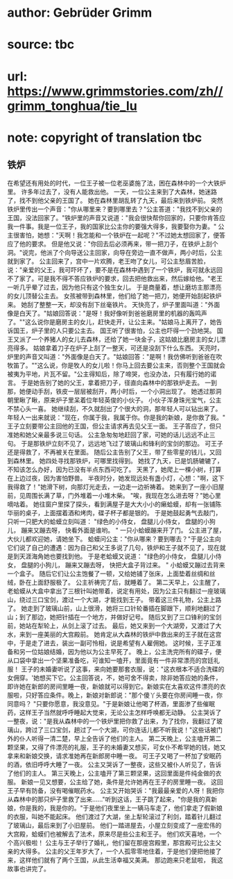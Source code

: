 # author: Gebrüder Grimm
# source: tbc
# url: https://www.grimmstories.com/zh//grimm_tonghua/tie_lu
# note: copyright of translation tbc

## 铁炉 

在希望还有用处的时代，一位王子被一位老巫婆施了法，困在森林中的一个大铁炉里。
许多年过去了，没有人能救出他。
一天，一位公主来到了大森林，她迷路了，找不到他父亲的王国了。
她在森林里胡乱转了九天，最后来到铁炉前。
突然铁炉里传出一个声音："你从哪里来？要到哪里去？"公主答道："我找不到父亲的王国，没法回家了。"铁炉里的声音又说道："我会很快帮你回家的，只要你肯答应我一件事。我是一位王子，我的国家比公主你的要强大得多，我要娶你为妻。"
公主很害怕，她想："天啊！我怎能和一个铁炉在一起呢？"不过她太想回家了，便答应了他的要求。
但是他又说："你回去后必须再来，带一把刀子，在铁炉上刮个洞。"说完，他派了个向导送公主回家，向导在旁边一直不做声，两小时后，公主就到家了。
公主回来了，宫中一片欢腾，老王吻了女儿，可公主愁眉苦脸，说："亲爱的父王，我可吓坏了，要不是在森林中遇到了一个铁炉，我可就永远回不了家了。可是我不得不答应铁炉的要求，回去把他救出来，然后嫁给他。"老王一听几乎晕了过去，因为他只有这个独生女儿。
于是商量着，想让磨坊主那漂亮的女儿顶替公主去。
女孩被带到森林里，他们给了她一把刀，她便开始刮起铁炉来。
她刮了整整一天，却没有刮下丝毫铁片。
天快亮了，炉子里面叫道："外面像是白天了。"姑娘回答说："是呀！我好像听到爸爸磨房里的机器的轰鸣声了。""这么说你是磨房主的女儿，赶快走开，让公主来。"姑娘马上离开了，她告诉国王，炉子里的人只要公主去。
国王听了很害怕，公主也吓得一个劲地哭。
国王又派了一个养猪人的女儿去森林，还给了她一块金子，这姑娘比磨房主的女儿漂亮得多。
姑娘拿着刀子在炉子上刮了一整天，可还是没刮下什么东西。
天亮时，炉里的声音又叫道："外面像是白天了。"姑娘回答："是啊！我仿佛听到爸爸在吹牧笛了。""这么说，你是牧人的女儿啦！你马上回去要公主来，否则整个王国就会被夷为平地，片瓦不留。"公主得知后，除了啼哭，也没办法，只有履行她的诺言。
于是她告别了她的父王，拿着把刀子，径直向森林中的那铁炉走去。
一到那，她便动手刮，铁皮一层层被刮开，两小时后，一个小洞出现了。
她透过那洞朝里瞅了瞅，原来炉子里呆着位年轻英俊的小伙子。
小伙子浑身珠光宝气，公主不禁心头一喜。
她继续刮，不久就刮出了个很大的洞，那年轻人可以钻出来了。
年轻人一出来就说："现在，你属于我，我属于你。你是我的新娘，是你救了我。"
王子立刻要带公主回他的王国，但公主请求再去见父王一面。
王子答应了，但只准她和她父亲最多说三句话。
公主急匆匆地赶回了家，可她的话儿远远不止三句。
于是那铁炉立刻不见了，远远地飞过了玻璃山和锋利的宝剑的那边。
可王子还是得救了，不再被关在里面。
随后公主告别了父王，带了些零星的钱儿，又回到森林里。
她四处寻找那铁炉，可哪里找得到。
她找了九天，已是饥肠辘辘了，不知该怎么办好，因为已没有半点东西可吃了。
天黑了，她爬上一棵小树，打算在上边过夜，因为害怕野兽。
半夜时分，她发现远处有盏小灯，心想："啊，这下我得救了！"她滑下树，向那灯光走去，一边走一边祈祷着。
她来到了一座小旧屋前，见周围长满了草，门外堆着一小堆木柴。
"唉，我现在怎么进去呀？"她心里嘀咕着。
她往窗户里探了探头，看到满屋子是大大小小的癞蛤蟆，却有一张铺陈华丽的桌子，上面摆着酒和烤肉，碟子杯子都是银的。
于是她鼓起勇气去敲门，只听一只肥大的蛤蟆立刻叫道：
"绿色的小侍女，
盘腿儿小侍女，
盘腿的小狗儿，
蹦来又蹦去呀，
快看外面是谁哟。 "
一只小蛤蟆蹦来开了门。 公主进了屋，大伙儿都欢迎她，请她坐下。
蛤蟆问公主："你从哪来？要到哪去？"于是公主向它们说了自己的遭遇：因为自己和父王多说了几句，铁炉和王子就不见了，现在就是到天涯海角她也要找到他。
于是老蛤蟆又说道：
"绿色的小侍女，
盘腿儿小侍女，
盘腿的小狗儿，
蹦来又蹦去呀，
快把大盒子背过来。 "
小蛤蟆又蹦过去背来一个盒子。
随后它们让公主饱餐了一顿，又给她铺了张床，上面垫着丝绸和丝绒，卧在上面舒服极了。
公主祈祷完了后，就睡着了。
第二天早上，公主醒了，老蛤蟆从大盒中拿出了三根针叫她带着，说定有用处，因为公主只有翻过一座玻璃山，绕过三口宝剑，渡过一个大湖，才能找到王子。
带着这三件礼物，公主上路了。
她走到了玻璃山前，山上很滑，她将三口针轮番插在脚跟下，顺利地翻过了山；到了那边，她把针插在一个地方，并做好记号。
随后又到了三口锋利的宝剑前，她站在犁轮上，从剑上滚了过去。
最后，她又来到一个大湖旁，又渡过了大水，来到一座美丽的大宫殿前。
她肯定从大森林的铁炉中救出来的王子就在这宫中，于是走了进去，装出一副可怜相，说是希望有人雇佣她。
这时候，王子正准备和另一位姑娘结婚，因为他以为公主早死了。
晚上，公主洗完所有的碟子，便从口袋中拿出一个坚果准备吃，可谁知一嗑开，里面竟有一件非常漂亮的宫廷礼服！
王子的未婚妻听说了这事，来向她要那套衣服，说："这衣根本不适合洗碟的女佣穿。'她想买下它。公主回答说，不，她可舍不得卖，除非她答应她的条件，即许她在新郎的房间里睡一夜，新娘就可以得到它。新娘实在太喜欢这件漂亮的衣服啦，只好答应条件。晚上，新娘对新郎说："那个傻丫头要在你房间睡一夜，你同意吗？
"只要你愿意，我没意见。"于是新娘让他喝了杯酒，里面渗了些催眠药，这样王子当然就呼呼睡起大觉来，无论公主怎样呼唤都无动静。
公主哭诉了一整夜，说："是我从森林中的一个铁炉里把你救了出来，为了找你，我翻过了玻璃山，跨过了三口宝剑，趟过了一个大湖，可你连话儿都不听我说！"这些话被门外的仆人听得一清二楚，早上全告诉了他们的主人。
第二天晚上，公主嗑开第二颗坚果，又得了件漂亮的礼服，王子的未婚妻又想买，可女仆不希罕她的钱，她又拿来和新娘交换，请求准她再在新郎房中睡一夜。
可王子又喝了一杯加了安眠药的酒，依旧呼呼大睡了一夜。
公主又哭诉了一整夜，这些又被仆人听见了，告诉了他们的主人。
第三天晚上，公主嗑开了第三颗坚果，这回里面是件纯金做的衣服。
新娘一见又想要，公主给了她，条件是允许她再在王子的房里睡一夜。
这回王子早有防备，没有喝催眠药水。
公主又开始哭诉："我最最亲爱的人呀！我把你从森林中的那只炉子里救了出来......"听到这话，王子跳了起来，"你是我的真新娘，你是我的，我是你的。"于是他们夜里坐上一辆马车走了，他们拿走了假新娘的衣服，叫她不能起床。
他们渡过了大湖，坐上犁轮滚过了利剑，踏着针儿翻过了玻璃山，最后来到了小旧屋前。
他们一踏进屋去，小屋立刻变成了一座宏伟的大宫殿，蛤蟆们也被解去了法术，原来尽是些公主和王子。
他们欢天喜地，一个个高兴极啦！
公主与王子举行了婚礼，他们留在那座宫殿里，那宫殿可比公主父亲的大得多。
公主的父王年岁大了，一个人孤零零地住着，于是他们便把他接了来，这样他们就有了两个王国，从此生活幸福又美满。
那边跑来只老鼠啦，
我这故事也讲完了。

